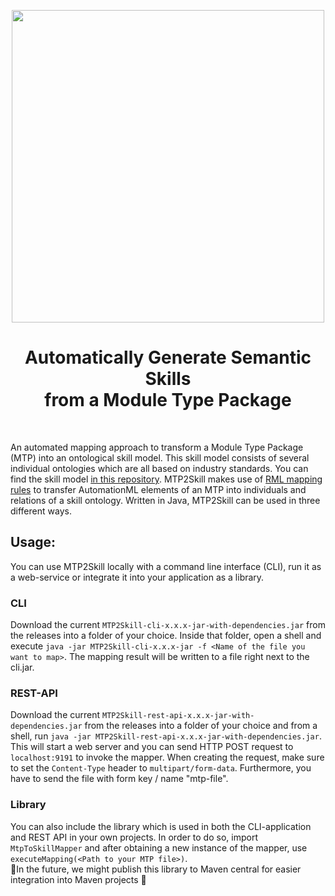 <p align="center">
    <img width="500px" src="https://github.com/hsu-aut/mtp2skill/blob/documentation/images/documentation/images/Mtp2Skill-icon.png?raw=true">
</p>
<h1 align="center">Automatically Generate Semantic Skills<br> from a Module Type Package</h1>
<br>

An automated mapping approach to transform a Module Type Package (MTP) into an ontological skill model. This skill model consists of several individual ontologies which are all based on industry standards. You can find the skill model [in this repository](https://github.com/aljoshakoecher/Machine-Skill-Model).
MTP2Skill makes use of [RML mapping rules](https://rml.io/specs/rml/) to transfer AutomationML elements of an MTP into individuals and relations of a skill ontology. Written in Java, MTP2Skill can be used in three different ways.

## Usage:
You can use MTP2Skill locally with a command line interface (CLI), run it as a web-service or integrate it into your application as a library.

### CLI
Download the current `MTP2Skill-cli-x.x.x-jar-with-dependencies.jar` from the releases into a folder of your choice. Inside that folder, open a shell and execute `java -jar MTP2Skill-cli-x.x.x-jar -f <Name of the file you want to map>`. The mapping result will be written to a file right next to the cli.jar.

### REST-API
Download the current `MTP2Skill-rest-api-x.x.x-jar-with-dependencies.jar` from the releases into a folder of your choice and from a shell, run `java -jar MTP2Skill-rest-api-x.x.x-jar-with-dependencies.jar`. This will start a web server and you can send HTTP POST request to `localhost:9191` to invoke the mapper. When creating the request, make sure to set the `Content-Type` header to `multipart/form-data`. Furthermore, you have to send the file with form key / name "mtp-file".

### Library
You can also include the library which is used in both the CLI-application and REST API in your own projects. In order to do so, import `MtpToSkillMapper` and after obtaining a new instance of the mapper, use `executeMapping(<Path to your MTP file>)`.<br>
:construction:In the future, we might publish this library to Maven central for easier integration into Maven projects :construction:
